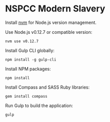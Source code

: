 # NSPCC Modern Slavery

Install [nvm](https://github.com/creationix/nvm) for Node.js version management.

Use Node.js v0.12.7 or compatible version:

```
nvm use v0.12.7
```

Install Gulp CLI globally:

```
npm install -g gulp-cli
```

Install NPM packages:

```
npm install
```

Install Compass and SASS Ruby libraries:

```
gem install compass
```

Run Gulp to build the application:

```
gulp
```
